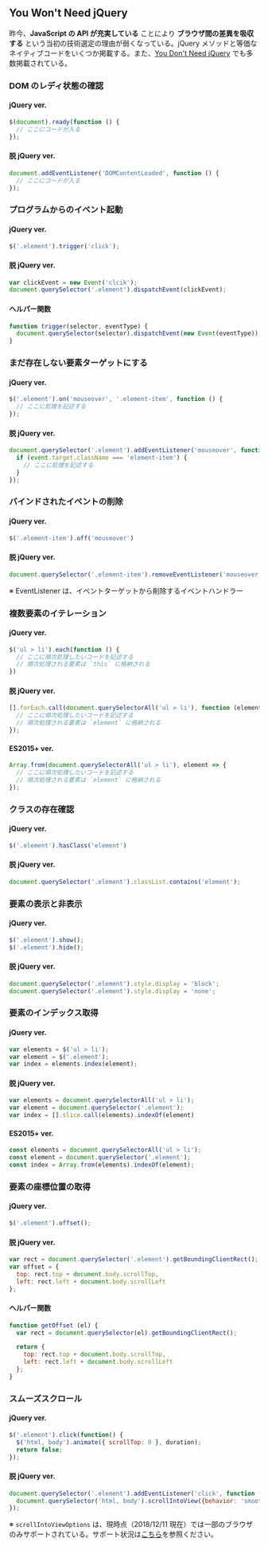 ## You Won't Need jQuery

昨今、**JavaScript の API が充実している** ことにより **ブラウザ間の差異を吸収する** という当初の技術選定の理由が弱くなっている。jQuery メソッドと等価なネイティブコードをいくつか掲載する。また、[You Don't Need jQuery](https://github.com/nefe/You-Dont-Need-jQuery) でも多数掲載されている。

### DOM のレディ状態の確認

#### jQuery ver.

```javascript
$(document).ready(function () {
  // ここにコードが入る
});
```

#### 脱 jQuery ver.

```javascript
document.addEventListener('DOMContentLoaded', function () {
  // ここにコードが入る
});
```

### プログラムからのイベント起動

#### jQuery ver.

```javascript
$('.element').trigger('click');
```

#### 脱 jQuery ver.

```javascript
var clickEvent = new Event('clcik');
document.querySelector('.element').dispatchEvent(clickEvent);
```

#### ヘルパー関数

```javascript
function trigger(selector, eventType) {
  document.querySelector(selector).dispatchEvent(new Event(eventType));
}
```

### まだ存在しない要素ターゲットにする

#### jQuery ver.

```javascript
$('.element').on('mouseover', '.element-item', function () {
  // ここに処理を記述する
});
```

#### 脱 jQuery ver.

```javascript
document.querySelector('.element').addEventListener('mouseover', function (event) {
  if (event.target.className === 'element-item') {
    // ここに処理を記述する
  }
});
```

### バインドされたイベントの削除

#### jQuery ver.

```javascript
$('.element-item').off('mouseover')
```

#### 脱 jQuery ver.

```javascript
document.querySelector('.element-item').removeEventListener('mouseover', EventListener)
```
※ EventListener は、イベントターゲットから削除するイベントハンドラー

### 複数要素のイテレーション

#### jQuery ver.

```javascript
$('ul > li').each(function () {
  // ここに順次処理したいコードを記述する
  // 順次処理される要素は `this` に格納される
})
```

#### 脱 jQuery ver.

```javascript
[].forEach.call(document.querySelectorAll('ul > li'), function (element) {
  // ここに順次処理したいコードを記述する
  // 順次処理される要素は `element` に格納される
});
```

#### ES2015+ ver.

```javascript
Array.from(document.querySelectorAll('ul > li'), element => {
  // ここに順次処理したいコードを記述する
  // 順次処理される要素は `element` に格納される
});
```

### クラスの存在確認

#### jQuery ver.

```javascript
$('.element').hasClass('element')
```

#### 脱 jQuery ver.

```javascript
document.querySelector('.element').classList.contains('element');
```

### 要素の表示と非表示

#### jQuery ver.

```javascript
$('.element').show();
$('.element').hide();
```

#### 脱 jQuery ver.

```javascript
document.querySelector('.element').style.display = 'block';
document.querySelector('.element').style.display = 'none';
```

### 要素のインデックス取得

#### jQuery ver.

```javascript
var elements = $('ul > li');
var element = $('.element');
var index = elements.index(element);
```

#### 脱 jQuery ver.

```javascript
var elements = document.querySelectorAll('ul > li');
var element = document.querySelector('.element');
var index = [].slice.call(elements).indexOf(element)
```

#### ES2015+ ver.

```javascript
const elements = document.querySelectorAll('ul > li');
const element = document.querySelector('.element');
const index = Array.from(elements).indexOf(element);
```


### 要素の座標位置の取得

#### jQuery ver.

```javascript
$('.element').offset();
```

#### 脱 jQuery ver.

```javascript
var rect = document.querySelector('.element').getBoundingClientRect();
var offset = {
  top: rect.top + document.body.scrollTop,
  left: rect.left + document.body.scrollLeft
};
```

#### ヘルパー関数

```javascript
function getOffset (el) {
  var rect = document.querySelector(el).getBoundingClientRect();

  return {
    top: rect.top + document.body.scrollTop,
    left: rect.left + document.body.scrollLeft
  };
}
```

### スムーズスクロール

#### jQuery ver.

```javascript
$('.element').click(function() {
  $('html, body').animate({ scrollTop: 0 }, duration);
  return false;
});
```

#### 脱 jQuery ver.

```javascript
document.querySelector('.element').addEventListener('click', function () {
  document.querySelector('html, body').scrollIntoView({behavior: 'smooth'})
});
```

※ `scrollIntoViewOptions` は、現時点（2018/12/11 現在）では一部のブラウザのみサポートされている。サポート状況は[こちら](https://caniuse.com/#search=scrollIntoView)を参照ください。
